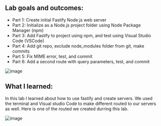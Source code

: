 ## Lab goals and outcomes:

- Part 1: Create initial Fastify Node.js web server
- Part 2: Initialize as a Node.js project folder using Node Package Manager (npm)
- Part 3: Add Fastify to project using npm, and test using Visual Studio Code (VSCode)
- Part 4: Add git repo, exclude node_modules folder from git, make commits
- Part 5: Fix MIME error, test, and commit
- Part 6: Add a second route with query parameters, test, and commit

![image](https://user-images.githubusercontent.com/83984264/120866608-2c34b880-c545-11eb-9c2c-8f1610c2725a.png)

## What I learned:

In this lab I learned about how to use fastify and create servers. We used the terminal and Visual studio Code to make different routed to our servers as well. Here is one of the routed we created durring this lab. 

![image](https://user-images.githubusercontent.com/83984264/120866568-13c49e00-c545-11eb-8e25-50765cd91fed.png)

